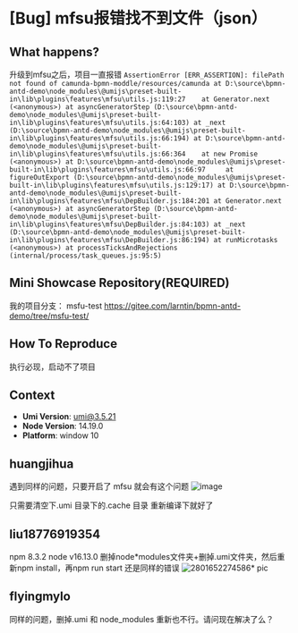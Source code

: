 # [Bug] mfsu报错找不到文件（json）

## What happens?

升级到mfsu之后，项目一直报错
`AssertionError [ERR_ASSERTION]: filePath not found of camunda-bpmn-moddle/resources/camunda
    at D:\source\bpmn-antd-demo\node_modules\@umijs\preset-built-in\lib\plugins\features\mfsu\utils.js:119:27   
    at Generator.next (<anonymous>)
    at asyncGeneratorStep (D:\source\bpmn-antd-demo\node_modules\@umijs\preset-built-in\lib\plugins\features\mfsu\utils.js:64:103)
    at _next (D:\source\bpmn-antd-demo\node_modules\@umijs\preset-built-in\lib\plugins\features\mfsu\utils.js:66:194)
    at D:\source\bpmn-antd-demo\node_modules\@umijs\preset-built-in\lib\plugins\features\mfsu\utils.js:66:364   
    at new Promise (<anonymous>)
    at D:\source\bpmn-antd-demo\node_modules\@umijs\preset-built-in\lib\plugins\features\mfsu\utils.js:66:97    
    at figureOutExport (D:\source\bpmn-antd-demo\node_modules\@umijs\preset-built-in\lib\plugins\features\mfsu\utils.js:129:17)
    at D:\source\bpmn-antd-demo\node_modules\@umijs\preset-built-in\lib\plugins\features\mfsu\DepBuilder.js:184:201
    at Generator.next (<anonymous>)
    at asyncGeneratorStep (D:\source\bpmn-antd-demo\node_modules\@umijs\preset-built-in\lib\plugins\features\mfsu\DepBuilder.js:84:103)
    at _next (D:\source\bpmn-antd-demo\node_modules\@umijs\preset-built-in\lib\plugins\features\mfsu\DepBuilder.js:86:194)
    at runMicrotasks (<anonymous>)
    at processTicksAndRejections (internal/process/task_queues.js:95:5)`

## Mini Showcase Repository(REQUIRED)

我的项目分支： msfu-test
https://gitee.com/larntin/bpmn-antd-demo/tree/msfu-test/

## How To Reproduce

执行必现，启动不了项目

## Context

- **Umi Version**: umi@3.5.21
- **Node Version**: 14.19.0
- **Platform**: window 10

## huangjihua

遇到同样的问题，只要开启了 mfsu 就会有这个问题
![image](https://user-images.githubusercontent.com/3156292/164606277-420f1ab0-49a3-4f33-8673-c09421c29965.png)

只需要清空下.umi 目录下的.cache 目录 重新编译下就好了

## liu18776919354

npm 8.3.2
node v16.13.0
删掉node*modules文件夹+删掉.umi文件夹，然后重新npm install，再npm run start 还是同样的错误
![2801652274586* pic](https://user-images.githubusercontent.com/13309154/167857728-63699ae8-785d-4a4e-b489-3aec4bacde20.jpg)

## flyingmylo

同样的问题，删掉.umi 和 node_modules 重新也不行。请问现在解决了么？
